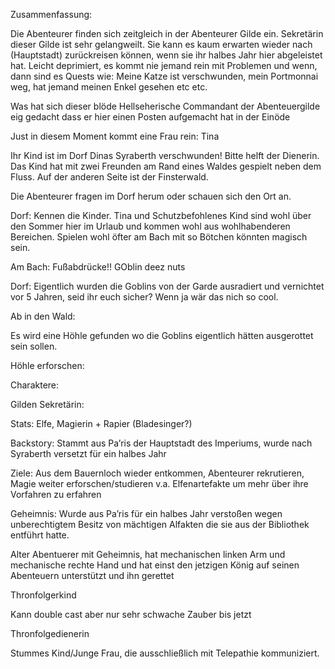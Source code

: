 Zusammenfassung:

Die Abenteurer finden sich zeitgleich in der Abenteurer Gilde ein. Sekretärin dieser Gilde ist sehr gelangweilt. Sie kann es kaum erwarten wieder nach (Hauptstadt) zurückreisen können, wenn sie ihr halbes Jahr hier abgeleistet hat. Leicht deprimiert, es kommt nie jemand rein mit Problemen und wenn, dann sind es Quests wie: Meine Katze ist verschwunden, mein Portmonnai weg, hat jemand meinen Enkel gesehen etc etc.

Was hat sich dieser blöde Hellseherische Commandant der Abenteuergilde eig gedacht dass er hier einen Posten aufgemacht hat in der Einöde

Just in diesem Moment kommt eine Frau rein: Tina 

Ihr Kind ist im Dorf Dinas Syraberth verschwunden! Bitte helft der Dienerin. Das Kind hat mit zwei Freunden am Rand eines Waldes gespielt neben dem Fluss. Auf der anderen Seite ist der Finsterwald.

Die Abenteurer fragen im Dorf herum oder schauen sich den Ort an.

Dorf: Kennen die Kinder. Tina und Schutzbefohlenes Kind sind wohl über den Sommer hier im Urlaub und kommen wohl aus wohlhabenderen Bereichen. Spielen wohl öfter am Bach mit so Bötchen könnten magisch sein.

Am Bach: Fußabdrücke!! GOblin deez nuts

Dorf: Eigentlich wurden die Goblins von der Garde ausradiert und vernichtet vor 5 Jahren, seid ihr euch sicher? Wenn ja wär das nich so cool.

Ab in den Wald:

Es wird eine Höhle gefunden wo die Goblins eigentlich hätten ausgerottet sein sollen.

Höhle erforschen: 

Charaktere:

Gilden Sekretärin: 

Stats: Elfe, Magierin + Rapier (Bladesinger?)

Backstory: Stammt aus Pa’ris der Hauptstadt des Imperiums, wurde nach Syraberth versetzt für ein halbes Jahr

Ziele: Aus dem Bauernloch wieder entkommen, Abenteurer rekrutieren, Magie weiter erforschen/studieren v.a. Elfenartefakte um mehr über ihre Vorfahren zu erfahren

Geheimnis: Wurde aus Pa’ris für ein halbes Jahr verstoßen wegen unberechtigtem Besitz von mächtigen Alfakten die sie aus der Bibliothek entführt hatte.

  

Alter Abentuerer mit Geheimnis, hat mechanischen linken Arm und mechanische rechte Hand und hat einst den jetzigen König auf seinen Abenteuern unterstützt und ihn gerettet

  

Thronfolgerkind

Kann double cast aber nur sehr schwache Zauber bis jetzt

  

Thronfolgedienerin

  

Stummes Kind/Junge Frau, die ausschließlich mit Telepathie kommuniziert.